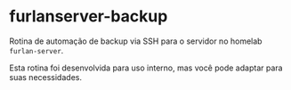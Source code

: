 # furlanserver-backup

Rotina de automação de backup via SSH para o servidor no homelab `furlan-server`.

Esta rotina foi desenvolvida para uso interno, mas você pode adaptar para suas necessidades.

